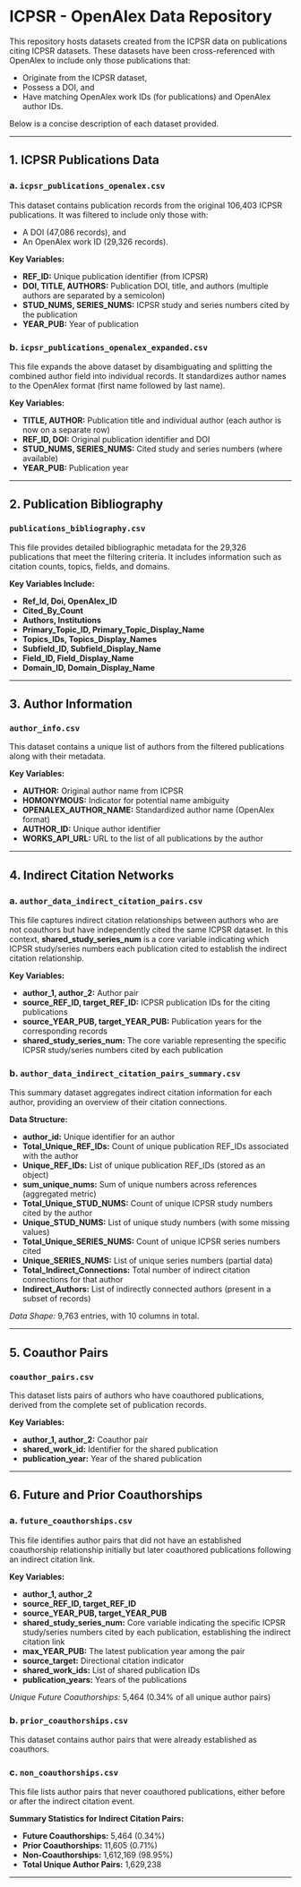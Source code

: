 # ICPSR - OpenAlex Data Repository

This repository hosts datasets created from the ICPSR data on publications citing ICPSR datasets. These datasets have been cross-referenced with OpenAlex to include only those publications that:
- Originate from the ICPSR dataset,
- Possess a DOI, and
- Have matching OpenAlex work IDs (for publications) and OpenAlex author IDs.

Below is a concise description of each dataset provided.

---

## 1. ICPSR Publications Data

### a. `icpsr_publications_openalex.csv`
This dataset contains publication records from the original 106,403 ICPSR publications. It was filtered to include only those with:
- A DOI (47,086 records), and
- An OpenAlex work ID (29,326 records).

**Key Variables:**
- **REF_ID:** Unique publication identifier (from ICPSR)
- **DOI, TITLE, AUTHORS:** Publication DOI, title, and authors (multiple authors are separated by a semicolon)
- **STUD_NUMS, SERIES_NUMS:** ICPSR study and series numbers cited by the publication
- **YEAR_PUB:** Year of publication

### b. `icpsr_publications_openalex_expanded.csv`
This file expands the above dataset by disambiguating and splitting the combined author field into individual records. It standardizes author names to the OpenAlex format (first name followed by last name).

**Key Variables:**
- **TITLE, AUTHOR:** Publication title and individual author (each author is now on a separate row)
- **REF_ID, DOI:** Original publication identifier and DOI
- **STUD_NUMS, SERIES_NUMS:** Cited study and series numbers (where available)
- **YEAR_PUB:** Publication year

---

## 2. Publication Bibliography

### `publications_bibliography.csv`
This file provides detailed bibliographic metadata for the 29,326 publications that meet the filtering criteria. It includes information such as citation counts, topics, fields, and domains.

**Key Variables Include:**
- **Ref_Id, Doi, OpenAlex_ID**
- **Cited_By_Count**
- **Authors, Institutions**
- **Primary_Topic_ID, Primary_Topic_Display_Name**
- **Topics_IDs, Topics_Display_Names**
- **Subfield_ID, Subfield_Display_Name**
- **Field_ID, Field_Display_Name**
- **Domain_ID, Domain_Display_Name**

---

## 3. Author Information

### `author_info.csv`
This dataset contains a unique list of authors from the filtered publications along with their metadata.

**Key Variables:**
- **AUTHOR:** Original author name from ICPSR
- **HOMONYMOUS:** Indicator for potential name ambiguity
- **OPENALEX_AUTHOR_NAME:** Standardized author name (OpenAlex format)
- **AUTHOR_ID:** Unique author identifier
- **WORKS_API_URL:** URL to the list of all publications by the author

---

## 4. Indirect Citation Networks

### a. `author_data_indirect_citation_pairs.csv`
This file captures indirect citation relationships between authors who are not coauthors but have independently cited the same ICPSR dataset. In this context, **shared_study_series_num** is a core variable indicating which ICPSR study/series numbers each publication cited to establish the indirect citation relationship.

**Key Variables:**
- **author_1, author_2:** Author pair
- **source_REF_ID, target_REF_ID:** ICPSR publication IDs for the citing publications
- **source_YEAR_PUB, target_YEAR_PUB:** Publication years for the corresponding records
- **shared_study_series_num:** The core variable representing the specific ICPSR study/series numbers cited by each publication

### b. `author_data_indirect_citation_pairs_summary.csv`
This summary dataset aggregates indirect citation information for each author, providing an overview of their citation connections.

**Data Structure:**
- **author_id:** Unique identifier for an author  
- **Total_Unique_REF_IDs:** Count of unique publication REF_IDs associated with the author  
- **Unique_REF_IDs:** List of unique publication REF_IDs (stored as an object)  
- **sum_unique_nums:** Sum of unique numbers across references (aggregated metric)  
- **Total_Unique_STUD_NUMS:** Count of unique ICPSR study numbers cited by the author  
- **Unique_STUD_NUMS:** List of unique study numbers (with some missing values)  
- **Total_Unique_SERIES_NUMS:** Count of unique ICPSR series numbers cited  
- **Unique_SERIES_NUMS:** List of unique series numbers (partial data)  
- **Total_Indirect_Connections:** Total number of indirect citation connections for that author  
- **Indirect_Authors:** List of indirectly connected authors (present in a subset of records)  

*Data Shape:* 9,763 entries, with 10 columns in total.

---

## 5. Coauthor Pairs

### `coauthor_pairs.csv`
This dataset lists pairs of authors who have coauthored publications, derived from the complete set of publication records.

**Key Variables:**
- **author_1, author_2:** Coauthor pair
- **shared_work_id:** Identifier for the shared publication
- **publication_year:** Year of the shared publication

---

## 6. Future and Prior Coauthorships

### a. `future_coauthorships.csv`
This file identifies author pairs that did not have an established coauthorship relationship initially but later coauthored publications following an indirect citation link.

**Key Variables:**
- **author_1, author_2**
- **source_REF_ID, target_REF_ID**
- **source_YEAR_PUB, target_YEAR_PUB**
- **shared_study_series_num:** Core variable indicating the specific ICPSR study/series numbers cited by each publication, establishing the indirect citation link
- **max_YEAR_PUB:** The latest publication year among the pair
- **source_target:** Directional citation indicator
- **shared_work_ids:** List of shared publication IDs
- **publication_years:** Years of the publications

*Unique Future Coauthorships:* 5,464 (0.34% of all unique author pairs)

### b. `prior_coauthorships.csv`
This dataset contains author pairs that were already established as coauthors.

### c. `non_coauthorships.csv`
This file lists author pairs that never coauthored publications, either before or after the indirect citation event.

**Summary Statistics for Indirect Citation Pairs:**
- **Future Coauthorships:** 5,464 (0.34%)
- **Prior Coauthorships:** 11,605 (0.71%)
- **Non-Coauthorships:** 1,612,169 (98.95%)
- **Total Unique Author Pairs:** 1,629,238

---
